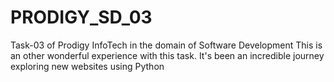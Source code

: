 # PRODIGY_SD_03
Task-03 of Prodigy InfoTech in the domain of Software Development
This is an other wonderful experience with this task.
It's been an incredible journey exploring new websites using Python
